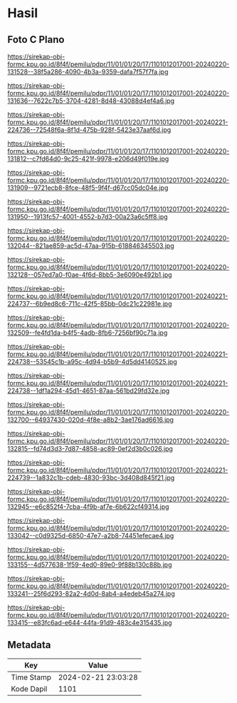 # Hasil

## Foto C Plano

https://sirekap-obj-formc.kpu.go.id/8f4f/pemilu/pdpr/11/01/01/20/17/1101012017001-20240220-131528--38f5a286-4090-4b3a-9359-dafa7f57f7fa.jpg

https://sirekap-obj-formc.kpu.go.id/8f4f/pemilu/pdpr/11/01/01/20/17/1101012017001-20240220-131636--7622c7b5-3704-4281-8d48-43088d4ef4a6.jpg

https://sirekap-obj-formc.kpu.go.id/8f4f/pemilu/pdpr/11/01/01/20/17/1101012017001-20240221-224736--72548f6a-8f1d-475b-928f-5423e37aaf6d.jpg

https://sirekap-obj-formc.kpu.go.id/8f4f/pemilu/pdpr/11/01/01/20/17/1101012017001-20240220-131812--c7fd64d0-9c25-421f-9978-e206d49f019e.jpg

https://sirekap-obj-formc.kpu.go.id/8f4f/pemilu/pdpr/11/01/01/20/17/1101012017001-20240220-131909--9721ecb8-8fce-48f5-9f4f-d67cc05dc04e.jpg

https://sirekap-obj-formc.kpu.go.id/8f4f/pemilu/pdpr/11/01/01/20/17/1101012017001-20240220-131950--1913fc57-4001-4552-b7d3-00a23a6c5ff8.jpg

https://sirekap-obj-formc.kpu.go.id/8f4f/pemilu/pdpr/11/01/01/20/17/1101012017001-20240220-132044--821ae859-ac5d-47aa-915b-618846345503.jpg

https://sirekap-obj-formc.kpu.go.id/8f4f/pemilu/pdpr/11/01/01/20/17/1101012017001-20240220-132128--057ed7a0-f0ae-4f6d-8bb5-3e6090e492b1.jpg

https://sirekap-obj-formc.kpu.go.id/8f4f/pemilu/pdpr/11/01/01/20/17/1101012017001-20240221-224737--6b9ed8c6-711c-42f5-85bb-0dc21c22981e.jpg

https://sirekap-obj-formc.kpu.go.id/8f4f/pemilu/pdpr/11/01/01/20/17/1101012017001-20240220-132509--fe4fd1da-b4f5-4adb-8fb6-7256bf90c71a.jpg

https://sirekap-obj-formc.kpu.go.id/8f4f/pemilu/pdpr/11/01/01/20/17/1101012017001-20240221-224738--53545c1b-a95c-4d94-b5b9-4d5dd4140525.jpg

https://sirekap-obj-formc.kpu.go.id/8f4f/pemilu/pdpr/11/01/01/20/17/1101012017001-20240221-224738--1df1a294-45d1-4651-87aa-561bd29fd32e.jpg

https://sirekap-obj-formc.kpu.go.id/8f4f/pemilu/pdpr/11/01/01/20/17/1101012017001-20240220-132700--64937430-020d-4f8e-a8b2-3ae176ad6616.jpg

https://sirekap-obj-formc.kpu.go.id/8f4f/pemilu/pdpr/11/01/01/20/17/1101012017001-20240220-132815--fd74d3d3-7d87-4858-ac89-0ef2d3b0c026.jpg

https://sirekap-obj-formc.kpu.go.id/8f4f/pemilu/pdpr/11/01/01/20/17/1101012017001-20240221-224739--1a832c1b-cdeb-4830-93bc-3d408d845f21.jpg

https://sirekap-obj-formc.kpu.go.id/8f4f/pemilu/pdpr/11/01/01/20/17/1101012017001-20240220-132945--e6c852f4-7cba-4f9b-af7e-6b622cf49314.jpg

https://sirekap-obj-formc.kpu.go.id/8f4f/pemilu/pdpr/11/01/01/20/17/1101012017001-20240220-133042--c0d9325d-6850-47e7-a2b8-74451efecae4.jpg

https://sirekap-obj-formc.kpu.go.id/8f4f/pemilu/pdpr/11/01/01/20/17/1101012017001-20240220-133155--4d577638-1f59-4ed0-89e0-9f88b130c88b.jpg

https://sirekap-obj-formc.kpu.go.id/8f4f/pemilu/pdpr/11/01/01/20/17/1101012017001-20240220-133241--25f6d293-82a2-4d0d-8ab4-a4edeb45a274.jpg

https://sirekap-obj-formc.kpu.go.id/8f4f/pemilu/pdpr/11/01/01/20/17/1101012017001-20240220-133415--e83fc6ad-e644-44fa-91d9-483c4e315435.jpg


## Metadata

| Key        | Value               |
| ---------- | ------------------- |
| Time Stamp | 2024-02-21 23:03:28 |
| Kode Dapil | 1101                |



